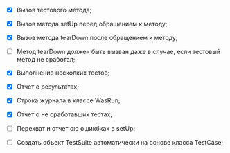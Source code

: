 - [x] Вызов тестового метода;
- [x] Вызов метода setUp перед обращением к методу;
- [x] Вызов метода tearDown после обращением к методу;
- [ ] Метод tearDown должен быть вызван даже в случае, если тестовый метод не сработал;
- [x] Выполнение несколких тестов;
- [x] Отчет о результатах;
- [x] Строка журнала в классе WasRun;
- [x] Отчет о не сработавших тестах;
- [ ] Перехват и отчет ою ошикбках в setUp;
- [ ] Создать объект TestSuite автоматически на основе класса TestCase;

